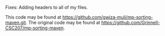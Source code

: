 Fixes: Adding headers to all of my files.

This code may be found at <https://github.com/gwiza-muli/mp-sorting-maven.git>. The original code may be found at <https://github.com/Grinnell-CSC207/mp-sorting-maven>.

